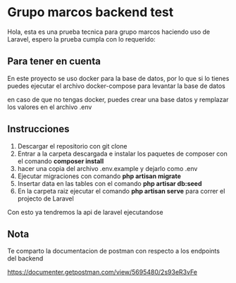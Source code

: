 # Grupo marcos backend test

Hola, esta es una prueba tecnica para grupo marcos haciendo uso de Laravel, espero la prueba cumpla con lo requerido:

## Para tener en cuenta
En este proyecto se uso docker para la base de datos, por lo que si lo tienes puedes ejecutar el archivo docker-compose para levantar la base de datos

en caso de que no tengas docker, puedes crear una base datos y remplazar los valores en el archivo .env

## Instrucciones

1. Descargar el repositorio con git clone
2. Entrar a la carpeta descargada e instalar los paquetes de composer con el comando __composer install__
3. hacer una copia del archivo .env.example y dejarlo como .env
4. Ejecutar migraciones con comando __php artisan migrate__
5. Insertar data en las tables con el comando __php artisar db:seed__
6. En la carpeta raiz ejecutar el comando __php artisan serve__ para correr el projecto de Laravel

Con esto ya tendremos la api de laravel ejecutandose

## Nota

Te comparto la documentacion de postman con respecto a los endpoints del backend 

https://documenter.getpostman.com/view/5695480/2s93eR3vFe